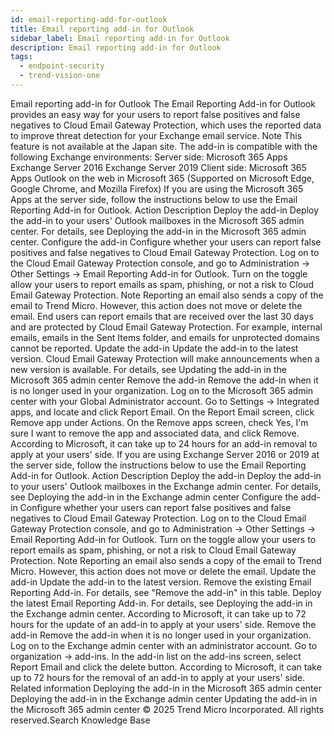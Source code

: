 ```yaml
---
id: email-reporting-add-for-outlook
title: Email reporting add-in for Outlook
sidebar_label: Email reporting add-in for Outlook
description: Email reporting add-in for Outlook
tags:
  - endpoint-security
  - trend-vision-one
---
```


 Email reporting add-in for Outlook The Email Reporting Add-in for Outlook provides an easy way for your users to report false positives and false negatives to Cloud Email Gateway Protection, which uses the reported data to improve threat detection for your Exchange email service. Note This feature is not available at the Japan site. The add-in is compatible with the following Exchange environments: Server side: Microsoft 365 Apps Exchange Server 2016 Exchange Server 2019 Client side: Microsoft 365 Apps Outlook on the web in Microsoft 365 (Supported on Microsoft Edge, Google Chrome, and Mozilla Firefox) If you are using the Microsoft 365 Apps at the server side, follow the instructions below to use the Email Reporting Add-in for Outlook. Action Description Deploy the add-in Deploy the add-in to your users' Outlook mailboxes in the Microsoft 365 admin center. For details, see Deploying the add-in in the Microsoft 365 admin center. Configure the add-in Configure whether your users can report false positives and false negatives to Cloud Email Gateway Protection. Log on to the Cloud Email Gateway Protection console, and go to Administration → Other Settings → Email Reporting Add-in for Outlook. Turn on the toggle allow your users to report emails as spam, phishing, or not a risk to Cloud Email Gateway Protection. Note Reporting an email also sends a copy of the email to Trend Micro. However, this action does not move or delete the email. End users can report emails that are received over the last 30 days and are protected by Cloud Email Gateway Protection. For example, internal emails, emails in the Sent Items folder, and emails for unprotected domains cannot be reported. Update the add-in Update the add-in to the latest version. Cloud Email Gateway Protection will make announcements when a new version is available. For details, see Updating the add-in in the Microsoft 365 admin center Remove the add-in Remove the add-in when it is no longer used in your organization. Log on to the Microsoft 365 admin center with your Global Administrator account. Go to Settings → Integrated apps, and locate and click Report Email. On the Report Email screen, click Remove app under Actions. On the Remove apps screen, check Yes, I'm sure I want to remove the app and associated data, and click Remove. According to Microsoft, it can take up to 24 hours for an add-in removal to apply at your users' side. If you are using Exchange Server 2016 or 2019 at the server side, follow the instructions below to use the Email Reporting Add-in for Outlook. Action Description Deploy the add-in Deploy the add-in to your users' Outlook mailboxes in the Exchange admin center. For details, see Deploying the add-in in the Exchange admin center Configure the add-in Configure whether your users can report false positives and false negatives to Cloud Email Gateway Protection. Log on to the Cloud Email Gateway Protection console, and go to Administration → Other Settings → Email Reporting Add-in for Outlook. Turn on the toggle allow your users to report emails as spam, phishing, or not a risk to Cloud Email Gateway Protection. Note Reporting an email also sends a copy of the email to Trend Micro. However, this action does not move or delete the email. Update the add-in Update the add-in to the latest version. Remove the existing Email Reporting Add-in. For details, see "Remove the add-in" in this table. Deploy the latest Email Reporting Add-in. For details, see Deploying the add-in in the Exchange admin center. According to Microsoft, it can take up to 72 hours for the update of an add-in to apply at your users' side. Remove the add-in Remove the add-in when it is no longer used in your organization. Log on to the Exchange admin center with an administrator account. Go to organization → add-ins. In the add-in list on the add-ins screen, select Report Email and click the delete button. According to Microsoft, it can take up to 72 hours for the removal of an add-in to apply at your users' side. Related information Deploying the add-in in the Microsoft 365 admin center Deploying the add-in in the Exchange admin center Updating the add-in in the Microsoft 365 admin center © 2025 Trend Micro Incorporated. All rights reserved.Search Knowledge Base